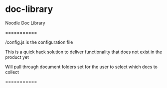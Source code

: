 # doc-library
Noodle Doc Library

===========

/config.js is the configuration file

This is a quick hack solution to deliver functionality that does not exist in the product yet

Will pull through document folders set for the user to select which docs to collect

===========
